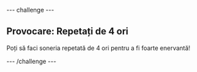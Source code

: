 \--- challenge \---

## Provocare: Repetați de 4 ori

Poți să faci soneria repetată de 4 ori pentru a fi foarte enervantă!

\--- /challenge \---